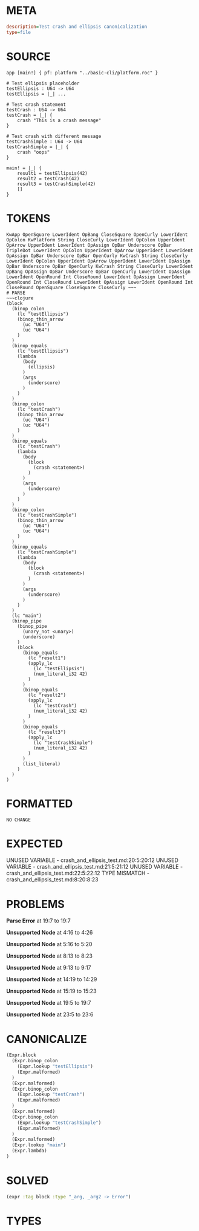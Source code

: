 # META
~~~ini
description=Test crash and ellipsis canonicalization
type=file
~~~
# SOURCE
~~~roc
app [main!] { pf: platform "../basic-cli/platform.roc" }

# Test ellipsis placeholder
testEllipsis : U64 -> U64
testEllipsis = |_| ...

# Test crash statement
testCrash : U64 -> U64
testCrash = |_| {
	crash "This is a crash message"
}

# Test crash with different message
testCrashSimple : U64 -> U64
testCrashSimple = |_| {
	crash "oops"
}

main! = |_| {
    result1 = testEllipsis(42)
    result2 = testCrash(42)
    result3 = testCrashSimple(42)
    []
}
~~~
# TOKENS
~~~text
KwApp OpenSquare LowerIdent OpBang CloseSquare OpenCurly LowerIdent OpColon KwPlatform String CloseCurly LowerIdent OpColon UpperIdent OpArrow UpperIdent LowerIdent OpAssign OpBar Underscore OpBar TripleDot LowerIdent OpColon UpperIdent OpArrow UpperIdent LowerIdent OpAssign OpBar Underscore OpBar OpenCurly KwCrash String CloseCurly LowerIdent OpColon UpperIdent OpArrow UpperIdent LowerIdent OpAssign OpBar Underscore OpBar OpenCurly KwCrash String CloseCurly LowerIdent OpBang OpAssign OpBar Underscore OpBar OpenCurly LowerIdent OpAssign LowerIdent OpenRound Int CloseRound LowerIdent OpAssign LowerIdent OpenRound Int CloseRound LowerIdent OpAssign LowerIdent OpenRound Int CloseRound OpenSquare CloseSquare CloseCurly ~~~
# PARSE
~~~clojure
(block
  (binop_colon
    (lc "testEllipsis")
    (binop_thin_arrow
      (uc "U64")
      (uc "U64")
    )
  )
  (binop_equals
    (lc "testEllipsis")
    (lambda
      (body
        (ellipsis)
      )
      (args
        (underscore)
      )
    )
  )
  (binop_colon
    (lc "testCrash")
    (binop_thin_arrow
      (uc "U64")
      (uc "U64")
    )
  )
  (binop_equals
    (lc "testCrash")
    (lambda
      (body
        (block
          (crash <statement>)
        )
      )
      (args
        (underscore)
      )
    )
  )
  (binop_colon
    (lc "testCrashSimple")
    (binop_thin_arrow
      (uc "U64")
      (uc "U64")
    )
  )
  (binop_equals
    (lc "testCrashSimple")
    (lambda
      (body
        (block
          (crash <statement>)
        )
      )
      (args
        (underscore)
      )
    )
  )
  (lc "main")
  (binop_pipe
    (binop_pipe
      (unary_not <unary>)
      (underscore)
    )
    (block
      (binop_equals
        (lc "result1")
        (apply_lc
          (lc "testEllipsis")
          (num_literal_i32 42)
        )
      )
      (binop_equals
        (lc "result2")
        (apply_lc
          (lc "testCrash")
          (num_literal_i32 42)
        )
      )
      (binop_equals
        (lc "result3")
        (apply_lc
          (lc "testCrashSimple")
          (num_literal_i32 42)
        )
      )
      (list_literal)
    )
  )
)
~~~
# FORMATTED
~~~roc
NO CHANGE
~~~
# EXPECTED
UNUSED VARIABLE - crash_and_ellipsis_test.md:20:5:20:12
UNUSED VARIABLE - crash_and_ellipsis_test.md:21:5:21:12
UNUSED VARIABLE - crash_and_ellipsis_test.md:22:5:22:12
TYPE MISMATCH - crash_and_ellipsis_test.md:8:20:8:23
# PROBLEMS
**Parse Error**
at 19:7 to 19:7

**Unsupported Node**
at 4:16 to 4:26

**Unsupported Node**
at 5:16 to 5:20

**Unsupported Node**
at 8:13 to 8:23

**Unsupported Node**
at 9:13 to 9:17

**Unsupported Node**
at 14:19 to 14:29

**Unsupported Node**
at 15:19 to 15:23

**Unsupported Node**
at 19:5 to 19:7

**Unsupported Node**
at 23:5 to 23:6

# CANONICALIZE
~~~clojure
(Expr.block
  (Expr.binop_colon
    (Expr.lookup "testEllipsis")
    (Expr.malformed)
  )
  (Expr.malformed)
  (Expr.binop_colon
    (Expr.lookup "testCrash")
    (Expr.malformed)
  )
  (Expr.malformed)
  (Expr.binop_colon
    (Expr.lookup "testCrashSimple")
    (Expr.malformed)
  )
  (Expr.malformed)
  (Expr.lookup "main")
  (Expr.lambda)
)
~~~
# SOLVED
~~~clojure
(expr :tag block :type "_arg, _arg2 -> Error")
~~~
# TYPES
~~~roc
~~~
